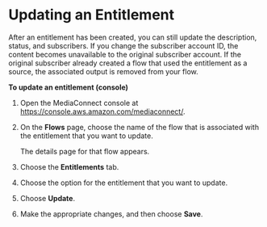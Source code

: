 # Updating an Entitlement<a name="entitlements-update"></a>

After an entitlement has been created, you can still update the description, status, and subscribers\. If you change the subscriber account ID, the content becomes unavailable to the original subscriber account\. If the original subscriber already created a flow that used the entitlement as a source, the associated output is removed from your flow\.

**To update an entitlement \(console\)**

1. Open the MediaConnect console at [https://console\.aws\.amazon\.com/mediaconnect/](https://console.aws.amazon.com/mediaconnect/)\.

1. On the **Flows** page, choose the name of the flow that is associated with the entitlement that you want to update\.

   The details page for that flow appears\.

1. Choose the **Entitlements** tab\.

1. Choose the option for the entitlement that you want to update\.

1. Choose **Update**\.

1. Make the appropriate changes, and then choose **Save**\.
